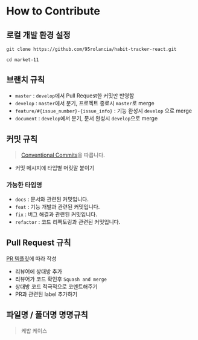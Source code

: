 # How to Contribute

## 로컬 개발 환경 설정

```
git clone https://github.com/95rolancia/habit-tracker-react.git

cd market-11
```

## 브랜치 규칙

- `master` : `develop`에서 Pull Request한 커밋만 반영함
- `develop` : `master`에서 분기, 프로젝트 종료시 `master`로 merge
- `feature/#{issue_number}-{issue_info}` : 기능 완성시 `develop` 으로 merge
- `document` : `develop`에서 분기, 문서 완성시 `develop`으로 merge

## 커밋 규칙

> [Conventional Commits](https://www.conventionalcommits.org/en/v1.0.0/)을 따릅니다.

- 커밋 메시지에 타입별 머릿말 붙이기

### 가능한 타입명

- `docs` : 문서와 관련된 커밋입니다.
- `feat` : 기능 개발과 관련된 커밋입니다.
- `fix` : 버그 해결과 관련된 커밋입니다.
- `refactor` : 코드 리팩토링과 관련된 커밋입니다.

## Pull Request 규칙

[PR 템플릿](./.github/PULL_REQUEST_TEMPLATE.md)에 따라 작성

- 리뷰어에 상대방 추가
- 리뷰어가 코드 확인후 `Squash and merge`
- 상대방 코드 적극적으로 코멘트해주기
- PR과 관련된 label 추가하기

## 파일명 / 폴더명 명명규칙

> 케밥 케이스
